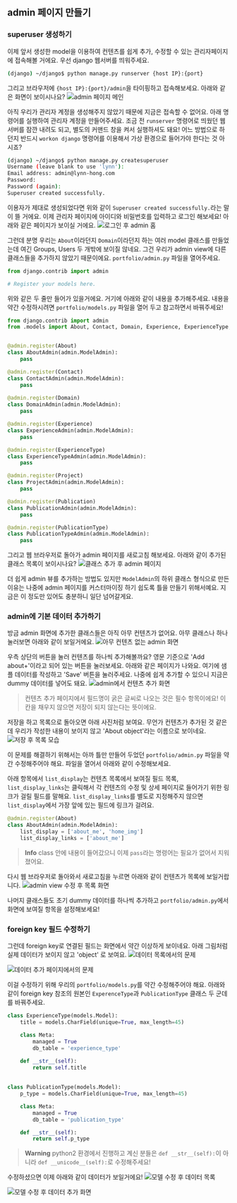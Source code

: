 ## admin 페이지 만들기

### superuser 생성하기
이제 앞서 생성한 model을 이용하여 컨텐츠를 쉽게 추가, 수정할 수 있는 관리자페이지에 접속해볼 거에요.
우선 django 웹서버를 띄워주세요.
```bash
(django) ~/django$ python manage.py runserver {host IP}:{port}
```

그리고 브라우저에 `{host IP}:{port}/admin`을 타이핑하고 접속해보세요.
아래와 같은 화면이 보이시나요?
![admin 페이지 메인](img/1.PNG)

아직 우리가 관리자 계정을 생성해주지 않았기 때문에 지금은 접속할 수 없어요.
아래 명령어를 실행하여 관리자 계정을 만들어주세요.
조금 전 `runserver` 명령어로 띄웠던 웹서버를 잠깐 내려도 되고, 별도의 커맨드 창을 켜서 실행하셔도 돼요!
어느 방법으로 하던지 반드시 `workon django` 명령어를 이용해서 가상 환경으로 들어가야 한다는 것 아시죠?
```bash
(django) ~/django$ python manage.py createsuperuser
Username (leave blank to use 'lynn'): 
Email address: admin@lynn-hong.com
Password: 
Password (again): 
Superuser created successfully.
```

이용자가 제대로 생성되었다면 위와 같이 `Superuser created successfully.`라는 말이 뜰 거에요.
이제 관리자 페이지에 아이디와 비밀번호를 입력하고 로그인 해보세요!
아래와 같은 페이지가 보이실 거에요.
![로그인 후 admin 홈](img/2.PNG)

그런데 분명 우리는 `About`이라던지 `Domain`이라던지 하는 여러 model 클래스를 만들었는데
여긴 Groups, Users 두 개밖에 보이질 않네요.
그건 우리가 admin view에 다른 클래스들을 추가하지 않았기 때문이에요.
`portfolio/admin.py` 파일을 열어주세요.
```python
from django.contrib import admin

# Register your models here.
```

위와 같은 두 줄만 들어가 있을거에요. 거기에 아래와 같이 내용을 추가해주세요.
내용을 약간 수정하시려면 `portfolio/models.py` 파일을 열어 두고 참고하면서 바꿔주세요!
```python
from django.contrib import admin
from .models import About, Contact, Domain, Experience, ExperienceType, Project, Publication, PublicationType


@admin.register(About)
class AboutAdmin(admin.ModelAdmin):
    pass

@admin.register(Contact)
class ContactAdmin(admin.ModelAdmin):
    pass
    
@admin.register(Domain)
class DomainAdmin(admin.ModelAdmin):
    pass

@admin.register(Experience)
class ExperienceAdmin(admin.ModelAdmin):
    pass

@admin.register(ExperienceType)
class ExperienceTypeAdmin(admin.ModelAdmin):
    pass

@admin.register(Project)
class ProjectAdmin(admin.ModelAdmin):
    pass

@admin.register(Publication)
class PublicationAdmin(admin.ModelAdmin):
    pass

@admin.register(PublicationType)
class PublicationTypeAdmin(admin.ModelAdmin):
    pass
```

그리고 웹 브라우저로 돌아가 admin 페이지를 새로고침 해보세요.
아래와 같이 추가된 클래스 목록이 보이시나요?
![클래스 추가 후 admin 페이지](img/3.PNG)


더 쉽게 admin 뷰를 추가하는 방법도 있지만 `ModelAdmin`의 하위 클래스 형식으로 만든 이유는
나중에 admin 페이지를 커스터마이징 하기 쉽도록 틀을 만들기 위해서예요.
지금은 이 정도만 있어도 충분하니 일단 넘어갈게요.


### admin에 기본 데이터 추가하기
방금 admin 화면에 추가한 클래스들은 아직 아무 컨텐츠가 없어요.
아무 클래스나 하나 눌러보면 아래와 같이 보일거에요.
![아무 컨텐츠 없는 admin 화면](img/4.PNG)

우측 상단의 버튼을 눌러 컨텐츠를 하나씩 추가해볼까요?
영문 기준으로 'Add about+'이라고 되어 있는 버튼을 눌러보세요.
아래와 같은 페이지가 나와요. 여기에 샘플 데이터를 작성하고 'Save' 버튼을 눌러주세요.
나중에 쉽게 추가할 수 있으니 지금은 dummy 데이터를 넣어도 돼요.
![admin에서 컨텐츠 추가 화면](img/5.PNG)
> 컨텐츠 추가 페이지에서 필드명이 굵은 글씨로 나오는 것은 필수 항목이에요!
이 칸을 채우지 않으면 저장이 되지 않는다는 뜻이에요.

저장을 하고 목록으로 돌아오면 아래 사진처럼 보여요.
무언가 컨텐츠가 추가된 것 같은데 우리가 작성한 내용이 보이지 않고 'About object'라는 이름으로 보이네요.
![저장 후 목록 모습](img/6.PNG)

이 문제를 해결하기 위해서는 아까 틀만 만들어 두었던 `portfolio/admin.py` 파일을 약간 수정해주어야 해요.
파일을 열어서 아래와 같이 수정해보세요.

아래 항목에서 `list_display`는 컨텐츠 목록에서 보여질 필드 목록, 
`list_display_links`는 클릭해서 각 컨텐츠의 수정 및 상세 페이지로 들어가기 위한 링크가 걸릴 필드를 말해요.
`list_display_links`를 별도로 지정해주지 않으면 `list_display`에서 가장 앞에 있는 필드에 링크가 걸려요.
```python
@admin.register(About)
class AboutAdmin(admin.ModelAdmin):
    list_display = ['about_me', 'home_img']
    list_display_links = ['about_me']
```
> **Info** class 안에 내용이 들어갔으니 이제 `pass`라는 명령어는 필요가 없어서 지워졌어요.

다시 웹 브라우저로 돌아와서 새로고침을 누르면 아래와 같이 컨텐츠가 목록에 보일거랍니다.
![admin view 수정 후 목록 화면](img/7.PNG)

나머지 클래스들도 초기 dummy 데이터를 하나씩 추가하고 
`portfolio/admin.py`에서 화면에 보여질 항목을 설정해보세요!


### foreign key 필드 수정하기
그런데 foreign key로 연결된 필드는 화면에서 약간 이상하게 보이네요.
아래 그림처럼 실제 데이터가 보이지 않고 'object' 로 보여요.
![데이터 목록에서의 문제](img/8.PNG)

![데이터 추가 페이지에서의 문제](img/9.png)

이걸 수정하기 위해 우리의 `portfolio/models.py`를 약간 수정해주어야 해요.
아래와 같이 foreign key 참조의 원본인 `ExperenceType`과 `PublicationType` 클래스 두 군데를 바꿔주세요.
```python
class ExperienceType(models.Model):
    title = models.CharField(unique=True, max_length=45)

    class Meta:
        managed = True
        db_table = 'experience_type'

    def __str__(self):
        return self.title
        
        
class PublicationType(models.Model):
    p_type = models.CharField(unique=True, max_length=45)

    class Meta:
        managed = True
        db_table = 'publication_type'

    def __str__(self):
        return self.p_type
```
> **Warning** python2 환경에서 진행하고 계신 분들은 `def __str__(self):`이 아니라
`def __unicode__(self):`로 수정해주세요!


수정하셨으면 이제 아래와 같이 데이터가 보일거에요!
![모델 수정 후 데이터 목록](img/11.PNG)

![모델 수정 후 데이터 추가 화면](img/10.png)
